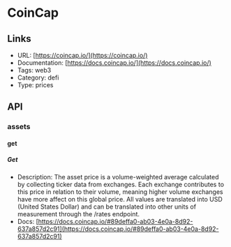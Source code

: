 # CoinCap

## Links

* URL: [https://coincap.io/](https://coincap.io/)
* Documentation: [https://docs.coincap.io/](https://docs.coincap.io/)
* Tags: web3
* Category: defi
* Type: prices

## API

### assets

#### get

##### Get

* Description: The asset price is a volume-weighted average calculated by collecting ticker data from exchanges. Each exchange contributes to this price in relation to their volume, meaning higher volume exchanges have more affect on this global price. All values are translated into USD (United States Dollar) and can be translated into other units of measurement through the /rates endpoint.
* Docs: [https://docs.coincap.io/#89deffa0-ab03-4e0a-8d92-637a857d2c91](https://docs.coincap.io/#89deffa0-ab03-4e0a-8d92-637a857d2c91)
